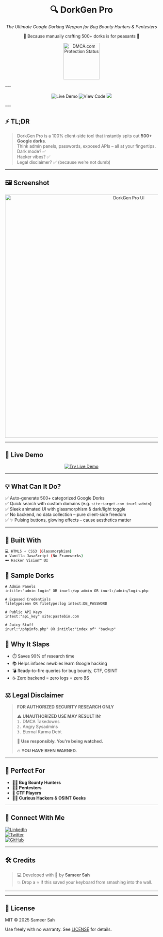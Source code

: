 

<h1 align="center">🔍 DorkGen Pro</h1>
   
<p align="center"><i>The Ultimate Google Dorking Weapon for Bug Bounty Hunters & Pentesters</i></p>
<p align="center">🚫 Because manually crafting 500+ dorks is for peasants 🚫</p>

<p align="center"><img src="https://images.dmca.com/Badges/dmca_protected_16_120.png" href="https://www.dmca.com/r/g7x19d3" alt="DMCA.com Protection Status" width="120">

</p>
---

<p align="center">
  <img src="https://img.shields.io/badge/TRY_LIVE-DEMO-00ff88?style=for-the-badge&logo=googlechrome" alt="Live Demo">
  <img src="https://img.shields.io/badge/VIEW_CODE-GitHub-black?style=for-the-badge&logo=github" alt="View Code">
  <img src="https://img.shields.io/badge/CLIENT_SIDE-100%25--ONLY-informational?style=for-the-badge">
</p>
---

## ⚡ TL;DR

> DorkGen Pro is a 100% client-side tool that instantly spits out **500+ Google dorks**.  
> Think admin panels, passwords, exposed APIs – all at your fingertips.  
> Dark mode? ✅  
> Hacker vibes? ✅  
> Legal disclaimer? ✅ (because we’re not dumb)

---

## 🖼️ Screenshot

<p align="center">
  <img src="https://i.imgur.com/wd9MmG0.png" alt="DorkGen Pro UI" width="800"/>
</p>

---

## 🚀 Live Demo

<p align="center">
  <a href="https://dorkgenpro.vercel.app/" target="_blank">
    <img src="https://img.shields.io/badge/TRY_LIVE-DEMO-00ff88?style=for-the-badge&logo=googlechrome" alt="Try Live Demo">
  </a>
</p>

---
## 💡 What Can It Do?

✅ Auto-generate 500+ categorized Google Dorks  
✅ Quick search with custom domains (e.g. `site:target.com inurl:admin`)  
✅ Sleek animated UI with glassmorphism & dark/light toggle  
✅ No backend, no data collection – pure client-side freedom  
✅ ✨ Pulsing buttons, glowing effects – cause aesthetics matter

---

## 🧠 Built With

```bash
💻 HTML5 + CSS3 (Glassmorphism)
⚙️ Vanilla JavaScript (No Frameworks)
🕶️ Hacker Vision™ UI
```

## 🧨 Sample Dorks
```
# Admin Panels
intitle:"admin login" OR inurl:/wp-admin OR inurl:/admin/login.php

# Exposed Credentials
filetype:env OR filetype:log intext:DB_PASSWORD

# Public API Keys
intext:"api_key" site:pastebin.com

# Juicy Stuff
inurl:"/phpinfo.php" OR intitle:"index of" "backup"
```

## 🚀 Why It Slaps
- ⏱️ Saves 90% of research time
- 📚 Helps infosec newbies learn Google hacking
- 💣 Ready-to-fire queries for bug bounty, CTF, OSINT
- ☕ Zero backend = zero logs = zero BS

## ⚖️ Legal Disclaimer

> **FOR AUTHORIZED SECURITY RESEARCH ONLY**  
>  
> ⚠️ **UNAUTHORIZED USE MAY RESULT IN:**  
> `1.` DMCA Takedowns  
> `2.` Angry Sysadmins  
> `3.` Eternal Karma Debt  
>  
> 🧠 **Use responsibly. You're being watched.**  
>  
> 🔥 **YOU HAVE BEEN WARNED.**

---

## 🎯 Perfect For

- 🧑‍💻 **Bug Bounty Hunters**
- 👨‍🚀 **Pentesters**
- 🧠 **CTF Players**
- 🧙‍♂️ **Curious Hackers & OSINT Geeks**

---

## 🔗 Connect With Me

[![LinkedIn](https://img.shields.io/badge/Connect-LinkedIn-blue?style=flat-square&logo=linkedin)](https://linkedin.com/in/isameersah)  
[![Twitter](https://img.shields.io/badge/Follow-Twitter-black?style=flat-square&logo=twitter)](https://twitter.com/i_sam33r)  
[![GitHub](https://img.shields.io/badge/Code-GitHub-lightgray?style=flat-square&logo=github)](https://github.com/isameersah)

---

## 🛠️ Credits

> 💻 Developed with 🖤 by **Sameer Sah**  
> 💥 Drop a ⭐ if this saved your keyboard from smashing into the wall.

---

---

## 📄 License

MIT © 2025 Sameer Sah

Use freely with no warranty. See [LICENSE](./LICENSE) for details.

